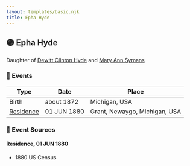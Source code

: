 ```yaml
---
layout: templates/basic.njk
title: Epha Hyde
---
```

## 🟣 Epha Hyde

Daughter of [Dewitt Clinton Hyde](/people/4/47530864) and [Mary Ann Symans](/people/4/4704808)

### 📆 Events

Type | Date | Place
------ | ------ | ------
Birth | about 1872 | Michigan, USA
[Residence](#event-event-0) | 01 JUN 1880 | Grant, Newaygo, Michigan, USA

### 📰 Event Sources

#### <a id="event-event-0"></a> Residence, 01 JUN 1880
* 1880 US Census

